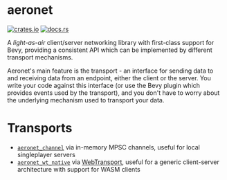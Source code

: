 # aeronet

[![crates.io](https://img.shields.io/crates/v/aeronet.svg)](https://crates.io/crates/aeronet)
[![docs.rs](https://img.shields.io/docsrs/aeronet)](https://docs.rs/aeronet)

A *light-as-air* client/server networking library with first-class support for Bevy, providing a
consistent API which can be implemented by different transport mechanisms.

Aeronet's main feature is the transport - an interface for sending data to and receiving data from
an endpoint, either the client or the server. You write your code against this interface (or use
the Bevy plugin which provides events used by the transport), and you don't have to worry about the
underlying mechanism used to transport your data.

# Transports

* [`aeronet_channel`](https://docs.rs/aeronet_channel) via in-memory MPSC channels, useful for
  local singleplayer servers
* [`aeronet_wt_native`](https://docs.rs/aeronet_wt_native) via
  [WebTransport](https://developer.chrome.com/en/articles/webtransport/), useful for a generic
  client-server architecture with support for WASM clients
